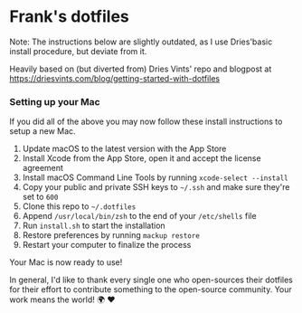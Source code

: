 # Frank's dotfiles

Note: The instructions below are slightly outdated, as I use Dries'basic install procedure, but deviate from it.

Heavily based on (but diverted from) Dries Vints' repo and blogpost at https://driesvints.com/blog/getting-started-with-dotfiles

### Setting up your Mac

If you did all of the above you may now follow these install instructions to setup a new Mac.

1. Update macOS to the latest version with the App Store
2. Install Xcode from the App Store, open it and accept the license agreement
3. Install macOS Command Line Tools by running `xcode-select --install`
4. Copy your public and private SSH keys to `~/.ssh` and make sure they're set to `600`
5. Clone this repo to `~/.dotfiles`
6. Append `/usr/local/bin/zsh` to the end of your `/etc/shells` file
7. Run `install.sh` to start the installation
8. Restore preferences by running `mackup restore`
9. Restart your computer to finalize the process

Your Mac is now ready to use!


In general, I'd like to thank every single one who open-sources their dotfiles for their effort to contribute something to the open-source community. Your work means the world! :earth_africa: :heart:
